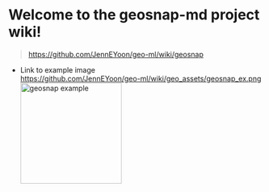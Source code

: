 # Welcome to the geosnap-md project wiki!  

  > https://github.com/JennEYoon/geo-ml/wiki/geosnap  

 * Link to example image  
   https://github.com/JennEYoon/geo-ml/wiki/geo_assets/geosnap_ex.png  
   <img src="https://github.com/JennEYoon/geo-ml/wiki/geo_assets/geosnap_ex.png" width="200" alt="geosnap example">   
   
